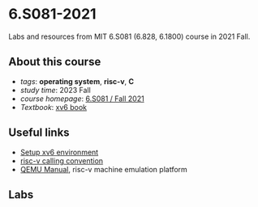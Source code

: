 # 6.S081-2021
Labs and resources from MIT 6.S081 (6.828, 6.1800) course in 2021 Fall.

## About this course
- *tags*: **operating system**, **risc-v**, **C**
- *study time*: 2023 Fall
- *course homepage*: [6.S081 / Fall 2021](https://pdos.csail.mit.edu/6.828/2021/schedule.html)
- *Textbook*: [xv6 book](https://pdos.csail.mit.edu/6.828/2021/xv6/book-riscv-rev2.pdf)

## Useful links
- [Setup xv6 environment](https://pdos.csail.mit.edu/6.828/2021/tools.html)
- [risc-v calling convention](https://pdos.csail.mit.edu/6.828/2021/readings/riscv-calling.pdf)
- [QEMU Manual](https://wiki.qemu.org/Documentation), risc-v machine emulation platform

## Labs

